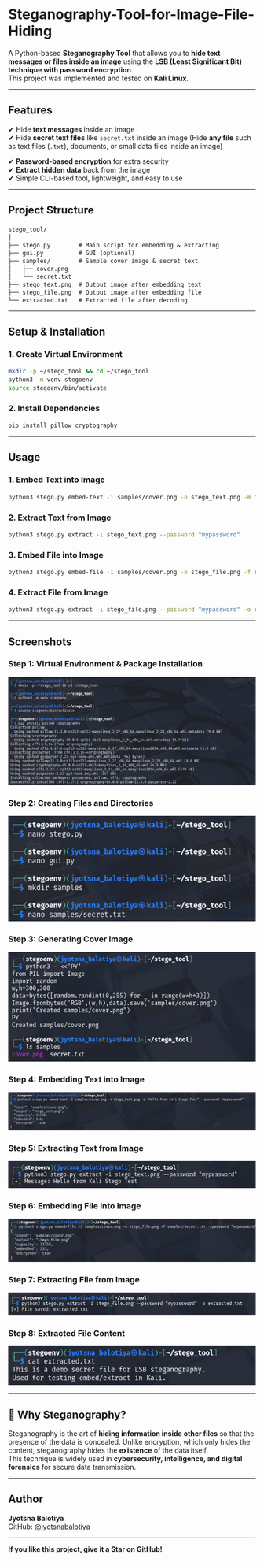 # Steganography-Tool-for-Image-File-Hiding

A Python-based **Steganography Tool** that allows you to **hide text messages or files inside an image** using the **LSB (Least Significant Bit) technique with password encryption**.  
This project was implemented and tested on **Kali Linux**.

---

##  Features
✔ Hide **text messages** inside an image  
✔ Hide **secret text files** like `secret.txt` inside an image (Hide **any file** such as text files (`.txt`), documents, or small data files inside an image)

✔ **Password-based encryption** for extra security  
✔ **Extract hidden data** back from the image  
✔ Simple CLI-based tool, lightweight, and easy to use  

---

##  Project Structure
```
stego_tool/
│
├── stego.py        # Main script for embedding & extracting
├── gui.py          # GUI (optional)
├── samples/        # Sample cover image & secret text
│   ├── cover.png
│   └── secret.txt
├── stego_text.png  # Output image after embedding text
├── stego_file.png  # Output image after embedding file
└── extracted.txt   # Extracted file after decoding
```

---

##  Setup & Installation

### **1. Create Virtual Environment**
```bash
mkdir -p ~/stego_tool && cd ~/stego_tool
python3 -m venv stegoenv
source stegoenv/bin/activate
```

### **2. Install Dependencies**
```bash
pip install pillow cryptography
```

---

##  Usage

### **1. Embed Text into Image**
```bash
python3 stego.py embed-text -i samples/cover.png -o stego_text.png -m "Hello from Kali Stego Test" --password "mypassword"
```

### **2. Extract Text from Image**
```bash
python3 stego.py extract -i stego_text.png --password "mypassword"
```

### **3. Embed File into Image**
```bash
python3 stego.py embed-file -i samples/cover.png -o stego_file.png -f samples/secret.txt --password "mypassword"
```

### **4. Extract File from Image**
```bash
python3 stego.py extract -i stego_file.png --password "mypassword" -o extracted.txt
```

---

##  Screenshots

###  **Step 1: Virtual Environment & Package Installation**
![Step 1](Screenshot_1.png)

###  **Step 2: Creating Files and Directories**
![Step 2](Screenshot_2.png)

###  **Step 3: Generating Cover Image**
![Step 3](Screenshot_3.png)

###  **Step 4: Embedding Text into Image**
![Step 4](Screenshot_4.png)

###  **Step 5: Extracting Text from Image**
![Step 5](Screenshot_5.png)

###  **Step 6: Embedding File into Image**
![Step 6](Screenshot_6.png)

###  **Step 7: Extracting File from Image**
![Step 7](Screenshot_7.png)

###  **Step 8: Extracted File Content**
![Step 8](Screenshot_8.png)

---

## 🔐 Why Steganography?
Steganography is the art of **hiding information inside other files** so that the presence of the data is concealed. Unlike encryption, which only hides the content, steganography hides the **existence** of the data itself.  
This technique is widely used in **cybersecurity, intelligence, and digital forensics** for secure data transmission.

---

##  Author
**Jyotsna Balotiya**  
GitHub: [@jyotsnabalotiya](https://github.com/jyotsnabalotiya)

---
 **If you like this project, give it a Star on GitHub!**

